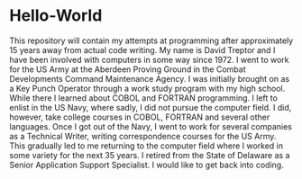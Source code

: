 # Hello-World
This repository will contain my attempts at programming after approximately 15 years away from actual code writing.
My name is David Treptor and I have been involved with computers in some way since 1972.  I went to work for the US Army at the Aberdeen Proving Ground in the Combat Developments Command Maintenance Agency.  I was initially brought on as a Key Punch Operator through a work study program with my high school.  While there I learned about COBOL and FORTRAN programming.  I left to enlist in the US Navy, where sadly, I did not pursue the computer field.  I did, however, take college courses in COBOL, FORTRAN and several other languages.  Once I got out of the Navy, I went to work for several companies as a Technical Writer, writing correspondence courses for the US Army.  This gradually led to me returning to the computer field where I worked in some variety for the next 35 years.  I retired from the State of Delaware as a Senior Application Support Specialist.  I would like to get back into coding.
